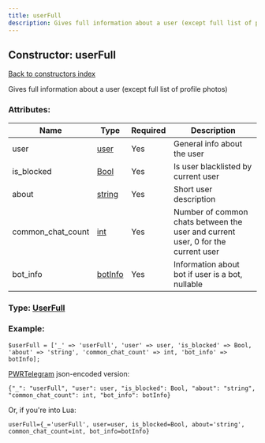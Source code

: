 ```yaml
---
title: userFull
description: Gives full information about a user (except full list of profile photos)
---
```

## Constructor: userFull  
[Back to constructors index](index.md)



Gives full information about a user (except full list of profile photos)

### Attributes:

| Name     |    Type       | Required | Description |
|----------|---------------|----------|-------------|
|user|[user](../types/user.md) | Yes|General info about the user|
|is\_blocked|[Bool](../types/Bool.md) | Yes|Is user blacklisted by current user|
|about|[string](../types/string.md) | Yes|Short user description|
|common\_chat\_count|[int](../types/int.md) | Yes|Number of common chats between the user and current user, 0 for the current user|
|bot\_info|[botInfo](../types/botInfo.md) | Yes|Information about bot if user is a bot, nullable|



### Type: [UserFull](../types/UserFull.md)


### Example:

```
$userFull = ['_' => 'userFull', 'user' => user, 'is_blocked' => Bool, 'about' => 'string', 'common_chat_count' => int, 'bot_info' => botInfo];
```  

[PWRTelegram](https://pwrtelegram.xyz) json-encoded version:

```
{"_": "userFull", "user": user, "is_blocked": Bool, "about": "string", "common_chat_count": int, "bot_info": botInfo}
```


Or, if you're into Lua:  


```
userFull={_='userFull', user=user, is_blocked=Bool, about='string', common_chat_count=int, bot_info=botInfo}

```


